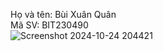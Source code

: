 Họ và tên: Bùi Xuân Quân<br>
Mã SV: BIT230490<br>
![Screenshot 2024-10-24 204421](https://github.com/user-attachments/assets/e75616a0-edcc-446d-9e9a-dca7359b12a8)

